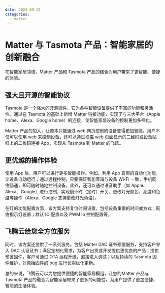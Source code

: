 ```yaml
---
date: 2024-09-12
categories: 
  - matter
---
```


# Matter 与 Tasmota 产品：智能家居的创新融合

在智能家居领域，Matter 产品和 Tasmota 产品的结合为用户带来了更智能、便捷的体验。
<!-- more -->
## 强大且开源的智能协议
Tasmota 是一个强大的开源固件，它为各种智能设备提供了丰富的功能和灵活性。通过在 Tasmota 的基础上新增 Matter 链接功能，实现了与三大平台（Apple home、Alexa、Google home）的连接，使智能家居设备的控制更加多样化。

Matter 产品的加入，让原本只能通过 web 网页控制的设备变得更加智能。用户不仅可以使用 web 来控制设备，还可以通过扫描 web 页面显示的二维码或设备贴纸上的二维码连接 App，实现从 Tasmota 到 Matter 的飞跃。

## 更优越的操作体验

使用 App 后，用户可以进行更多智能操作。例如，利用 App 自带的自动化功能，让设备自动运行；通过远程控制，只要保证智能音箱与设备 Wi-Fi 一致，手机网络畅通，即可随时随地控制设备。此外，还可以通过语音助手（如 Apple、Alexa、Google）进行控制，实现倒计时（定时）开关、更改灯光颜色、亮度和色温等操作（Alexa、Google 支持更改灯光色温）。

在灯的功能配置方面，该方案支持复位时间设置，包括设备重置的时间或方式；网络指示灯设置；默认 IO 配置以及 PWM io 控制配置等。

## 飞腾云给您全方位服务

同时，该方案还提供了一系列服务。包括 Matter DAC 证书预置服务，支持客户导入 DAC 认证证书；满足定制化需求，为客户出货或开发提供更优良的产品；提供预置固件，客户可通过 OTA 远程升级，直接进入调试；以及持续的 Tasmota 固件维护，对原始固件的 bug 进行长期优化更新。

总的来说，飞腾云可以为您提供便捷的智能家居模组，让您的Matter 产品与 Tasmota 产品的融合为智能家居带来了更多的可能性，为用户提供了更加便捷、智能的生活体验。